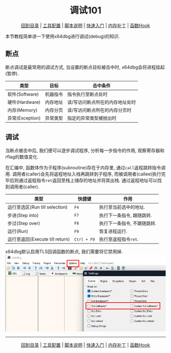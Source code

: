 <h1 align="center">调试101</h1>  
<p align="center"><a href="/docs/README.md">回到目录</a> | <a href="/docs/setup/Setup.md">工具配置</a> | <a href="/docs/setup/Script.md">脚本说明</a> | <a href="/docs/setup/QuickStart.md">快速入门</a> | <a href="/docs/tounknown/MemPatch.md">内存补丁</a> | <a href="/docs/tounknown/FuncHook.md">函数Hook</a></p>

本节教程简单讲一下使用x64dbg进行调试(debug)的知识.  

## 断点

断点调试是最常用的调试方式, 当设置的断点目标被击中时, x64dbg会将进程挂起(暂停).  

类型 | 目标 | 击中条件
--- | --- | ---
软件(Software) | 机器指令 | 指令执行至断点处时
硬件(Hardware) | 内存地址 | 读/写访问断点所在的内存地址处时
内存(Memory) | 内存分页 | 读/写访问断点所在的内存分页时
异常(Exception) | 异常类型 | 指定的异常类型被抛出时

## 调试

当断点被击中后, 我们便可以逐步调试程序, 分析每一步指令的作用, 观察寄存器和rflag的数值变化.  

在汇编中, 函数体作为子程序(subroutine)存在于内存里, 通过`call`返程跳转指令调用. 调用者(caller)会先将返程地址入栈再跳转到子程序, 而被调用者(callee)执行完毕后则通过返程指令`ret`返回至栈上储存的地址并将其出栈. 通过返程地址可以找到调用者(caller).  

类型 | 快捷键 | 作用
--- | --- | ---
运行至选区(Run till selection) | `F4` | 执行至当前选中的地址.
步进(Step into) | `F7` | 执行下一条指令, 跟随跳转.
步过(Step over) | `F8` | 执行下一条指令, 不跟随跳转.
运行(Run) | `F9` | 恢复进程运行.
运行至返回(Execute till return) | `Ctrl + F9` | 执行至返程指令`ret`.

x64dbg默认启用TLS回调函数的断点, 我们需要将它禁用掉.  
![debug101_dbg_tls](/images/toukn/debug101_dbg_tls.png)

---
<p align="center"><a href="/docs/README.md">回到目录</a> | <a href="/docs/setup/Setup.md">工具配置</a> | <a href="/docs/setup/Script.md">脚本说明</a> | <a href="/docs/setup/QuickStart.md">快速入门</a> | <a href="/docs/tounknown/MemPatch.md">内存补丁</a> | <a href="/docs/tounknown/FuncHook.md">函数Hook</a></p>
